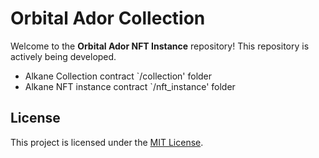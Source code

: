 # Orbital Ador Collection

Welcome to the **Orbital Ador NFT Instance** repository! This repository is actively being developed.

- Alkane Collection contract `/collection' folder 
- Alkane NFT instance contract `/nft_instance' folder 

## License

This project is licensed under the [MIT License](LICENSE).
